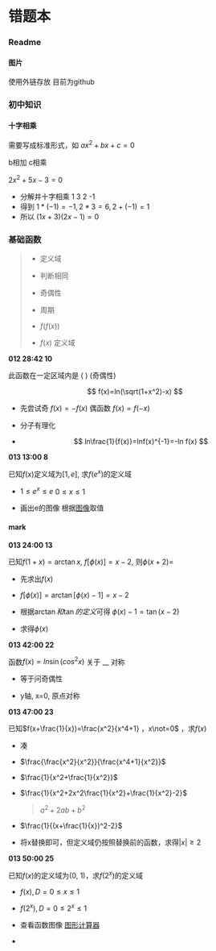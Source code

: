# 错题本

### Readme

#### 图片

使用外链存放 目前为github

### 初中知识

#### 十字相乘

需要写成标准形式，如 $ax^2+bx+c=0$

b相加 c相乘

$2x^2 + 5x -3 = 0$

- 分解并十字相乘
  1  3
  2  -1
- 得到 $1*(-1) = -1, 2*3 = 6, 2+(-1) = 1$
- 所以 $(1x+3)(2x-1)=0$

### 基础函数

> - 定义域
> 
> - 判断相同
> 
> - 奇偶性
> 
> - 周期
> 
> - $f(f(x))$
> 
> - $f(x)$  定义域

**012 28:42 10**

此函数在一定区域内是 (    )  (奇偶性)

$$
f(x)=ln(\sqrt(1+x^2)-x)
$$

- 先尝试奇 $f(x) = -f(x)$
  偶函数 $f(x) = f(-x)$

- 分子有理化

- $$
  ln\frac{1}{f(x)}=lnf(x)^{-1}=-ln f(x)
  $$

**013 13:00 8**

已知$f(x)$定义域为$[1,e]$, 求$f(e^x)$的定义域

- $1\leq e^x \leq e$
  $0\leq x \leq 1$

- 画出e的图像 根据[图像](https://www.desmos.com/calculator/k85gcv0ocq?embed)取值

#### mark

**013 24:00 13**

已知$f(1+x)=\arctan x$, $f[\phi(x)]=x-2$, 则$\phi(x+2)=$

- 先求出$f(x)$

- $f[\phi(x)]=\arctan[\phi(x)-1]=x-2$

- 根据$\arctan 和 \tan 的定义$可得
  $\phi(x)-1=\tan(x-2)$

- 求得$\phi(x)$

**013 42:00 22**

函数$f(x)=ln \sin(cos^2 x)$ 关于 __ 对称

- 等于问奇偶性

- y轴, x=0, 原点对称

**013 47:00 23**

已知$f(x+\frac{1}{x})=\frac{x^2}{x^4+1} ，x\not=0$ ，求$f(x)$

- 凑

- $\frac{\frac{x^2}{x^2}}{\frac{x^4+1}{x^2}}$

- $\frac{1}{x^2+\frac{1}{x^2}}$

- $\frac{1}{x^2+2x^2\frac{1}{x^2}+\frac{1}{x^2}-2}$
  
  > $a^2 + 2ab + b^2$

- $\frac{1}{(x+\frac{1}{x})^2-2}$

- 将x替换即可，但定义域仍按照替换前的函数，求得$|x|\geq2$

**013 50:00 25**

已知$f(x)$的定义域为(0, 1)，求$f(2^x)$的定义域

- $f(x), D = 0\leq x\leq 1$

- $f(2^x), D= 0\leq 2^x \leq 1$

- 查看函数图像 [图形计算器](https://www.desmos.com/calculator/syyfpovj95)

- 
